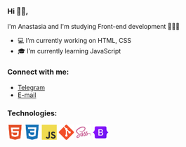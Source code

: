 ### Hi ✌🏻,
I'm Anastasia and I'm studying Front-end development 👩🏻‍💻

- 💻 I’m currently working on HTML, CSS
- 🎓 I’m currently learning JavaScript

### Connect with me:
- <a href="https://t.me/goncharovastacy" target="blank">Telegram</a>
- <a href="gonchar.stacy@gmail.com" target="blank">E-mail</a>

### Technologies:
<div id=tools>
    <img src='https://github.com/devicons/devicon/blob/master/icons/html5/html5-plain.svg' width='35' alt='HTML5'/>
    <img src='https://github.com/devicons/devicon/blob/master/icons/css3/css3-plain.svg' width='35' alt='CSS3' />
    <img src='https://github.com/devicons/devicon/blob/master/icons/javascript/javascript-original.svg' width='35' alt='JavaScript' />
    <img src='https://github.com/devicons/devicon/blob/master/icons/git/git-plain.svg' width='35' alt='git' />
    <img src='https://github.com/devicons/devicon/blob/master/icons/sass/sass-original.svg' width='35' alt='sass' />
    <img src='https://github.com/devicons/devicon/blob/master/icons/bootstrap/bootstrap-original.svg' width='35' alt='bootstrap'/>
</div>  
<!--
**goncharovastacy/goncharovastacy** is a ✨ _special_ ✨ repository because its `README.md` (this file) appears on your GitHub profile.

Here are some ideas to get you started:

- 🔭 I’m currently working on HTML, CSS.
- 🌱 I’m currently learning ...
- 👯 I’m looking to collaborate on ...
- 🤔 I’m looking for help with ...
- 💬 Ask me about ...
- 📫 How to reach me: ...
- 😄 Pronouns: ...
- ⚡ Fun fact: ...
-->
